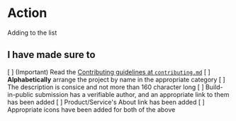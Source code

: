# Action

Adding <!-- Your Submission --> to the list

## I have made sure to

<!-- Put a `x` inside the `[ ]` in each one of these -->
[ ] (Important) Read the [Contributing guidelines at `contributing.md`](contributing.md)
[ ] **Alphabetically** arrange the project by name in the appropriate category
[ ] The description is consice and not more than 160 character long
[ ] Build-in-public submission has a verifiable author, and an appropriate link to them has been added
[ ] Product/Service's About link has been added
[ ] Appropriate icons have been added for both of the above
